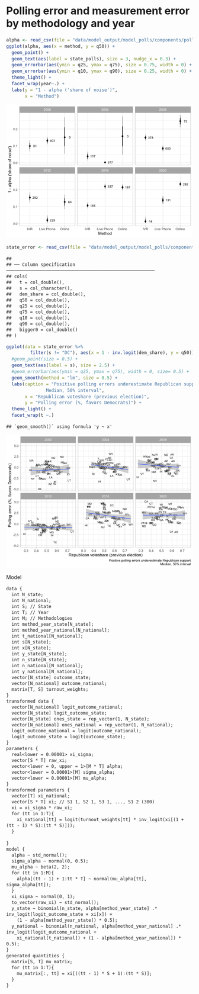 Polling error and measurement error by methodology and year
================

``` r
alpha <- read_csv(file = "data/model_output/model_polls/components/polling_error_measurement_error/by_methodology_year_alpha.Rds")
ggplot(alpha, aes(x = method, y = q50)) +
  geom_point() +
  geom_text(aes(label = state_polls), size = 3, nudge_x = 0.3) +
  geom_errorbar(aes(ymin = q25, ymax = q75), size = 0.75, width = 0) +
  geom_errorbar(aes(ymin = q10, ymax = q90), size = 0.25, width = 0) +
  theme_light() +
  facet_wrap(year~.) +
  labs(y = "1 - alpha ('share of noise')",
       x = "Method")
```

![](README_files/figure-gfm/m1-1.png)<!-- -->

``` r
state_error <- read_csv(file = "data/model_output/model_polls/components/polling_error_measurement_error/by_methodology_year_state_error.Rds")
```

    ## 
    ## ── Column specification ────────────────────────────────────────────────────────
    ## cols(
    ##   t = col_double(),
    ##   s = col_character(),
    ##   dem_share = col_double(),
    ##   q50 = col_double(),
    ##   q25 = col_double(),
    ##   q75 = col_double(),
    ##   q10 = col_double(),
    ##   q90 = col_double(),
    ##   bigger0 = col_double()
    ## )

``` r
ggplot(data = state_error %>%
         filter(s != "DC"), aes(x = 1 - inv.logit(dem_share), y = q50)) +
  #geom_point(size = 0.5) +
  geom_text(aes(label = s), size = 2.5) +
  #geom_errorbar(aes(ymin = q25, ymax = q75), width = 0, size= 0.5) +
  geom_smooth(method = "lm", size = 0.5) +
  labs(caption = "Positive polling errors underestimate Republican support
               Median, 50% interval",
       x = "Republican voteshare (previous election)",
       y = "Polling error (%, favors Democrats)") +
  theme_light() +
  facet_wrap(t ~.)
```

    ## `geom_smooth()` using formula 'y ~ x'

![](README_files/figure-gfm/m2-1.png)<!-- -->

Model

    data {
      int N_state;
      int N_national;
      int S; // State
      int T; // Year
      int M; // Methodologies
      int method_year_state[N_state];
      int method_year_national[N_national];
      int t_national[N_national];
      int s[N_state];
      int x[N_state];
      int y_state[N_state];
      int n_state[N_state];
      int n_national[N_national];
      int y_national[N_national];
      vector[N_state] outcome_state;
      vector[N_national] outcome_national;
      matrix[T, S] turnout_weights;
    }
    transformed data {
      vector[N_national] logit_outcome_national;
      vector[N_state] logit_outcome_state;
      vector[N_state] ones_state = rep_vector(1, N_state);
      vector[N_national] ones_national = rep_vector(1, N_national);
      logit_outcome_national = logit(outcome_national);
      logit_outcome_state = logit(outcome_state);
    }
    parameters {
      real<lower = 0.00001> xi_sigma;
      vector[S * T] raw_xi;
      vector<lower = 0, upper = 1>[M * T] alpha;
      vector<lower = 0.00001>[M] sigma_alpha;
      vector<lower = 0.00001>[M] mu_alpha;
    }
    transformed parameters {
      vector[T] xi_national;
      vector[S * T] xi; // S1 1, S2 1, S3 1, ..., S1 2 (300)
      xi = xi_sigma * raw_xi;
      for (tt in 1:T){
        xi_national[tt] = logit(turnout_weights[tt] * inv_logit(xi[(1 + (tt - 1) * S):(tt * S)]));
      }

    }
    model {
      alpha ~ std_normal();
      sigma_alpha ~ normal(0, 0.5);
      mu_alpha ~ beta(2, 2);
      for (tt in 1:M){
        alpha[(tt - 1) + 1:tt * T] ~ normal(mu_alpha[tt], sigma_alpha[tt]);
      }
      xi_sigma ~ normal(0, 1);
      to_vector(raw_xi) ~ std_normal();
      y_state ~ binomial(n_state, alpha[method_year_state] .* inv_logit(logit_outcome_state + xi[x]) +
        (1 - alpha[method_year_state]) * 0.5);
      y_national ~ binomial(n_national, alpha[method_year_national] .* inv_logit(logit_outcome_national +
        xi_national[t_national]) + (1 - alpha[method_year_national]) * 0.5);
    }
    generated quantities {
      matrix[S, T] mu_matrix;
      for (tt in 1:T){
        mu_matrix[:, tt] = xi[((tt - 1) * S + 1):(tt * S)];
      }
    }
